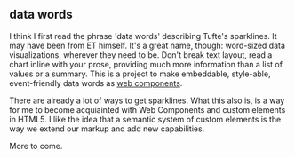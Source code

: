## data words

I think I first read the phrase 'data words' describing Tufte's sparklines. It may have been from ET himself. It's a great name, though: word-sized data visualizations, wherever they need to be. Don't break text layout, read a chart inline with your prose, providing much more information than a list of values or a summary. This is a project to make embeddable, style-able, event-friendly data words as [web components](http://w3c.github.io/webcomponents/explainer/).

There are already a lot of ways to get sparklines. What this also is, is a way for me to become acquiainted with Web Components and custom elements in HTML5. I like the idea that a semantic system of custom elements is the way we extend our markup and add new capabilities.

More to come.
